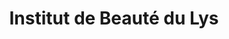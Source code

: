 ---
title: "Institut de Beauté du Lys"
url: /versailles/institut-de-beaute-du-lys/
shop: Kosmetik
---